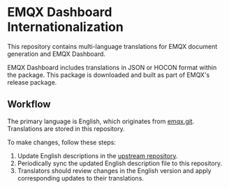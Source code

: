 # EMQX Dashboard Internationalization

This repository contains multi-language translations for EMQX document generation and EMQX Dashboard.

EMQX Dashboard includes translations in JSON or HOCON format within the package.
This package is downloaded and built as part of EMQX's release package.


## Workflow

The primary language is English, which originates from [emqx.git](https://github.com/emqx/emqx).
Translations are stored in this repository.

To make changes, follow these steps:

1. Update English descriptions in the [upstream repository](https://github.com/emqx/emqx/tree/master/rel).
2. Periodically sync the updated English description file to this repository.
3. Translators should review changes in the English version and apply corresponding updates to their translations.
